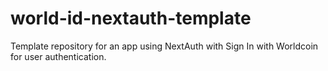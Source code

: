 # world-id-nextauth-template
Template repository for an app using NextAuth with Sign In with Worldcoin for user authentication.
